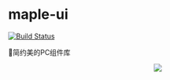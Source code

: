 # maple-ui
[![Build Status](https://travis-ci.org/renjie1996/maple-ui.svg?branch=master)](https://travis-ci.org/renjie1996/maple-ui)
<p>🍁简约美的PC组件库</p>
<p align="center" style="width:600px;height:600px;">
   <a href=""><img id="pic" src="https://user-images.githubusercontent.com/25033420/43623082-ffc940cc-9711-11e8-9129-2adc1c3a1a54.png"></a>
 </p>

